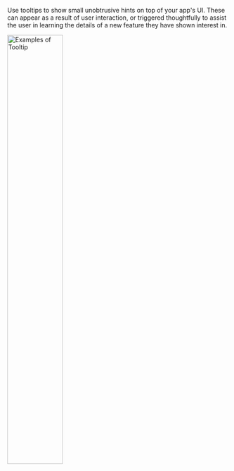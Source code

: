 Use tooltips to show small unobtrusive hints on top of your app's UI. These can appear as a result of user interaction, or triggered thoughtfully to assist the user in learning the details of a new feature they have shown interest in.

<img src="https://static2.sharepointonline.com/files/fabric/fabric-website/images/controls/android/tooltip/tooltipexample.png" alt="Examples of Tooltip" style="width: 50%;" />
